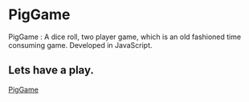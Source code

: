 # PigGame
PigGame : A dice roll, two player game, which is an old fashioned time consuming game. Developed in JavaScript.

## Lets have a play.
[PigGame](https://abieproject04-piggame.netlify.app/)
